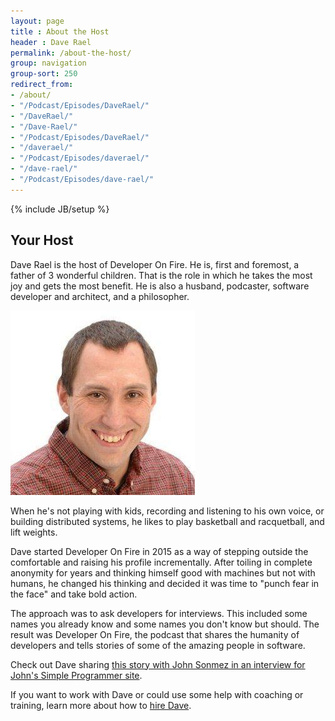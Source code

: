 ```yaml
---
layout: page
title : About the Host
header : Dave Rael
permalink: /about-the-host/
group: navigation
group-sort: 250
redirect_from:
- /about/
- "/Podcast/Episodes/DaveRael/"
- "/DaveRael/"
- "/Dave-Rael/"
- "/Podcast/Episodes/DaveRael/"
- "/daverael/"
- "/Podcast/Episodes/daverael/"
- "/dave-rael/"
- "/Podcast/Episodes/dave-rael/"
---
```

{% include JB/setup %}

## Your Host

Dave Rael is the host of Developer On Fire.  He is, first and foremost, a father of 3 wonderful children.  That is the role in which he takes the most joy and gets the most benefit.  He is also a husband, podcaster, software developer and architect, and a philosopher.

<img class="img img-circle guest" src="/assets/images/DaveRael.jpg" />

When he's not playing with kids, recording and listening to his own voice, or building distributed systems, he likes to play basketball and racquetball, and lift weights.

Dave started Developer On Fire in 2015 as a way of stepping outside the comfortable and raising his profile incrementally.  After toiling in complete anonymity for years and thinking himself good with machines but not with humans, he changed his thinking and decided it was time to "punch fear in the face" and take bold action.

The approach was to ask developers for interviews.  This included some names you already know and some names you don't know but should.  The result was Developer On Fire, the podcast that shares the humanity of developers and tells stories of some of the amazing people in software.

Check out Dave sharing [this story with John Sonmez in an interview for John's Simple Programmer site](https://simpleprogrammer.com/2016/09/09/dave-rael-from-developer-on-fire/).

If you want to work with Dave or could use some help with coaching or training, learn more about how to [hire Dave](/hire-dave).
